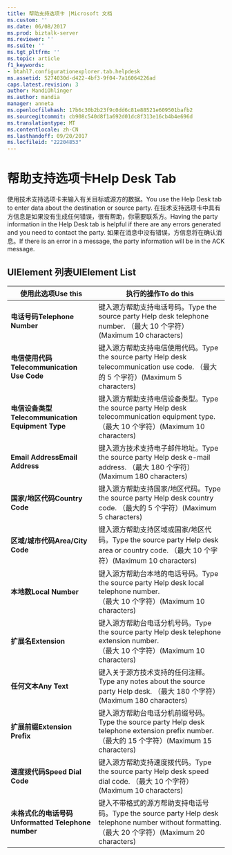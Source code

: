 ```yaml
---
title: 帮助支持选项卡 |Microsoft 文档
ms.custom: ''
ms.date: 06/08/2017
ms.prod: biztalk-server
ms.reviewer: ''
ms.suite: ''
ms.tgt_pltfrm: ''
ms.topic: article
f1_keywords:
- btahl7.configurationexplorer.tab.helpdesk
ms.assetid: 5274030d-d422-4bf3-9f04-7a16064226ad
caps.latest.revision: 3
author: MandiOhlinger
ms.author: mandia
manager: anneta
ms.openlocfilehash: 17b6c30b2b23f9c0dd6c81e88521e609501bafb2
ms.sourcegitcommit: cb908c540d8f1a692d01dc8f313e16cb4b4e696d
ms.translationtype: MT
ms.contentlocale: zh-CN
ms.lasthandoff: 09/20/2017
ms.locfileid: "22204853"
---
```

# <a name="help-desk-tab"></a><span data-ttu-id="77a68-102">帮助支持选项卡</span><span class="sxs-lookup"><span data-stu-id="77a68-102">Help Desk Tab</span></span>
<span data-ttu-id="77a68-103">使用技术支持选项卡来输入有关目标或源方的数据。</span><span class="sxs-lookup"><span data-stu-id="77a68-103">You use the Help Desk tab to enter data about the destination or source party.</span></span> <span data-ttu-id="77a68-104">在技术支持选项卡中具有方信息是如果没有生成任何错误，很有帮助，你需要联系方。</span><span class="sxs-lookup"><span data-stu-id="77a68-104">Having the party information in the Help Desk tab is helpful if there are any errors generated and you need to contact the party.</span></span> <span data-ttu-id="77a68-105">如果在消息中没有错误，方信息将在确认消息。</span><span class="sxs-lookup"><span data-stu-id="77a68-105">If there is an error in a message, the party information will be in the ACK message.</span></span>  
  
## <a name="uielement-list"></a><span data-ttu-id="77a68-106">UIElement 列表</span><span class="sxs-lookup"><span data-stu-id="77a68-106">UIElement List</span></span>  
  
|<span data-ttu-id="77a68-107">使用此选项</span><span class="sxs-lookup"><span data-stu-id="77a68-107">Use this</span></span>|<span data-ttu-id="77a68-108">执行的操作</span><span class="sxs-lookup"><span data-stu-id="77a68-108">To do this</span></span>|  
|--------------|----------------|  
|<span data-ttu-id="77a68-109">**电话号码**</span><span class="sxs-lookup"><span data-stu-id="77a68-109">**Telephone Number**</span></span>|<span data-ttu-id="77a68-110">键入源方帮助支持电话号码。</span><span class="sxs-lookup"><span data-stu-id="77a68-110">Type the source party Help desk telephone number.</span></span> <span data-ttu-id="77a68-111">（最大 10 个字符）</span><span class="sxs-lookup"><span data-stu-id="77a68-111">(Maximum 10 characters)</span></span>|  
|<span data-ttu-id="77a68-112">**电信使用代码**</span><span class="sxs-lookup"><span data-stu-id="77a68-112">**Telecommunication Use Code**</span></span>|<span data-ttu-id="77a68-113">键入源方帮助支持电信使用代码。</span><span class="sxs-lookup"><span data-stu-id="77a68-113">Type the source party Help desk telecommunication use code.</span></span> <span data-ttu-id="77a68-114">（最大的 5 个字符）</span><span class="sxs-lookup"><span data-stu-id="77a68-114">(Maximum 5 characters)</span></span>|  
|<span data-ttu-id="77a68-115">**电信设备类型**</span><span class="sxs-lookup"><span data-stu-id="77a68-115">**Telecommunication Equipment Type**</span></span>|<span data-ttu-id="77a68-116">键入源方帮助支持电信设备类型。</span><span class="sxs-lookup"><span data-stu-id="77a68-116">Type the source party Help desk telecommunication equipment type.</span></span> <span data-ttu-id="77a68-117">（最大 10 个字符）</span><span class="sxs-lookup"><span data-stu-id="77a68-117">(Maximum 10 characters)</span></span>|  
|<span data-ttu-id="77a68-118">**Email Address**</span><span class="sxs-lookup"><span data-stu-id="77a68-118">**Email Address**</span></span>|<span data-ttu-id="77a68-119">键入源方技术支持电子邮件地址。</span><span class="sxs-lookup"><span data-stu-id="77a68-119">Type the source party Help desk e-mail address.</span></span> <span data-ttu-id="77a68-120">（最大 180 个字符）</span><span class="sxs-lookup"><span data-stu-id="77a68-120">(Maximum 180 characters)</span></span>|  
|<span data-ttu-id="77a68-121">**国家/地区代码**</span><span class="sxs-lookup"><span data-stu-id="77a68-121">**Country Code**</span></span>|<span data-ttu-id="77a68-122">键入源方帮助支持国家/地区代码。</span><span class="sxs-lookup"><span data-stu-id="77a68-122">Type the source party Help desk country code.</span></span> <span data-ttu-id="77a68-123">（最大的 5 个字符）</span><span class="sxs-lookup"><span data-stu-id="77a68-123">(Maximum 5 characters)</span></span>|  
|<span data-ttu-id="77a68-124">**区域/城市代码**</span><span class="sxs-lookup"><span data-stu-id="77a68-124">**Area/City Code**</span></span>|<span data-ttu-id="77a68-125">键入源方帮助支持区域或国家/地区代码。</span><span class="sxs-lookup"><span data-stu-id="77a68-125">Type the source party Help desk area or country code.</span></span> <span data-ttu-id="77a68-126">（最大 10 个字符）</span><span class="sxs-lookup"><span data-stu-id="77a68-126">(Maximum 10 characters)</span></span>|  
|<span data-ttu-id="77a68-127">**本地数**</span><span class="sxs-lookup"><span data-stu-id="77a68-127">**Local Number**</span></span>|<span data-ttu-id="77a68-128">键入源方帮助台本地的电话号码。</span><span class="sxs-lookup"><span data-stu-id="77a68-128">Type the source party Help desk local telephone number.</span></span> <span data-ttu-id="77a68-129">（最大 10 个字符）</span><span class="sxs-lookup"><span data-stu-id="77a68-129">(Maximum 10 characters)</span></span>|  
|<span data-ttu-id="77a68-130">**扩展名**</span><span class="sxs-lookup"><span data-stu-id="77a68-130">**Extension**</span></span>|<span data-ttu-id="77a68-131">键入源方帮助台电话分机号码。</span><span class="sxs-lookup"><span data-stu-id="77a68-131">Type the source party Help desk telephone extension number.</span></span> <span data-ttu-id="77a68-132">（最大 10 个字符）</span><span class="sxs-lookup"><span data-stu-id="77a68-132">(Maximum 10 characters)</span></span>|  
|<span data-ttu-id="77a68-133">**任何文本**</span><span class="sxs-lookup"><span data-stu-id="77a68-133">**Any Text**</span></span>|<span data-ttu-id="77a68-134">键入关于源方技术支持的任何注释。</span><span class="sxs-lookup"><span data-stu-id="77a68-134">Type any notes about the source party Help desk.</span></span> <span data-ttu-id="77a68-135">（最大 180 个字符）</span><span class="sxs-lookup"><span data-stu-id="77a68-135">(Maximum 180 characters)</span></span>|  
|<span data-ttu-id="77a68-136">**扩展前缀**</span><span class="sxs-lookup"><span data-stu-id="77a68-136">**Extension Prefix**</span></span>|<span data-ttu-id="77a68-137">键入源方帮助台电话分机前缀号码。</span><span class="sxs-lookup"><span data-stu-id="77a68-137">Type the source party Help desk telephone extension prefix number.</span></span> <span data-ttu-id="77a68-138">（最大的 15 个字符）</span><span class="sxs-lookup"><span data-stu-id="77a68-138">(Maximum 15 characters)</span></span>|  
|<span data-ttu-id="77a68-139">**速度拨代码**</span><span class="sxs-lookup"><span data-stu-id="77a68-139">**Speed Dial Code**</span></span>|<span data-ttu-id="77a68-140">键入源方帮助支持速度拨代码。</span><span class="sxs-lookup"><span data-stu-id="77a68-140">Type the source party Help desk speed dial code.</span></span> <span data-ttu-id="77a68-141">（最大 10 个字符）</span><span class="sxs-lookup"><span data-stu-id="77a68-141">(Maximum 10 characters)</span></span>|  
|<span data-ttu-id="77a68-142">**未格式化的电话号码**</span><span class="sxs-lookup"><span data-stu-id="77a68-142">**Unformatted Telephone number**</span></span>|<span data-ttu-id="77a68-143">键入不带格式的源方帮助支持电话号码。</span><span class="sxs-lookup"><span data-stu-id="77a68-143">Type the source party Help desk telephone number without formatting.</span></span> <span data-ttu-id="77a68-144">（最大 20 个字符）</span><span class="sxs-lookup"><span data-stu-id="77a68-144">(Maximum 20 characters)</span></span>|